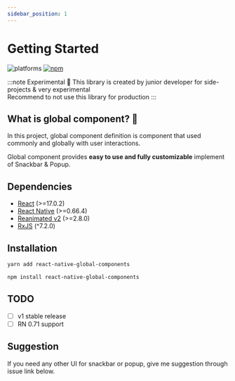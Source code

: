 ```yaml
---
sidebar_position: 1
---
```


# Getting Started

![platforms](https://img.shields.io/badge/platforms-Android%20%7C%20iOS-brightgreen.svg?style=flat-square&colorB=191A17) [![npm](https://img.shields.io/npm/v/react-native-global-components.svg?style=flat-square)](https://www.npmjs.com/package/react-native-global-components)

:::note Experimental 🧪
This library is created by junior developer for side-projects & very experimental<br/>
Recommend to not use this library for production
:::

## What is global component? 🤔

In this project, global component definition is component that used commonly and globally with user interactions.

Global component provides **easy to use and fully customizable** implement of Snackbar & Popup.

## Dependencies

- [React](https://reactjs.org/) (>=17.0.2)
- [React Native](https://reactnative.dev/) (>=0.66.4)
- [Reanimated v2](https://docs.swmansion.com/react-native-reanimated/) (>=2.8.0)
- [RxJS](https://rxjs.dev/) (^7.2.0)

## Installation

```bash
yarn add react-native-global-components
```

```bash
npm install react-native-global-components
```

## TODO

- [ ] v1 stable release
- [ ] RN 0.71 support

## Suggestion

If you need any other UI for snackbar or popup, give me suggestion through issue link below.
